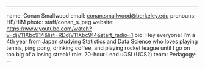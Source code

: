 ---
name: Conan Smallwood
email: conan.smallwood@berkeley.edu
pronouns: HE/HIM
photo: staff/conan_s.jpeg
website: https://www.youtube.com/watch?v=djV11Xbc914&list=RDdjV11Xbc914&start_radio=1
bio: Hey everyone! I’m a 4th year from Japan studying Statistics and Data Science who loves playing tennis, ping pong, drinking coffee, and playing rocket league until I go on too big of a losing streak!
role: 20-hour Lead uGSI (UCS2)
team: Pedagogy---
